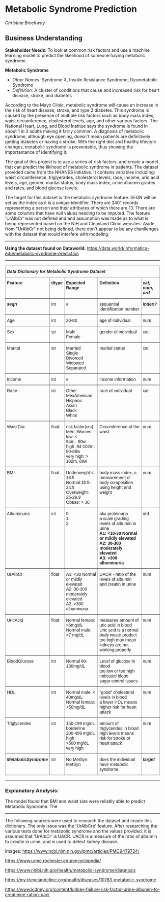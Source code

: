 # Metabolic Syndrome Prediction

*Christina Brockway*

## Business Understanding

**Stakeholder Needs:** To look at common risk factors and use a machine learning model to predict the likelihood of someone having metabolic syndrome.
 
**Metabolic Syndrome**
- *Other Names:* Syndrome X, Insulin Resistance Syndrome, Dysmetabolic Syndrome
- *Definition:*  A cluster of conditions that cause and increased risk for heart disease, stroke, and diabetes

According to the Mayo Clinic, metabolic syndrome will  cause an increase in the risk of heart disease, stroke, and type 2 diabetes.  This syndrome is caused by the presence of multiple risk factors such as body mass index, waist circumference, cholesterol levels, age,  and other various factors.  The National Heart, Lung, and Blood Institue says the syndrome is found in about 1 in 3 adults making it farily common. A diagnosis of metabolic syndrome, although eye opening, doesn't mean patients are definitively getting diabetes or having a stroke. With the right diet and healthy lifestyle changes, metabolic syndrome is preventable, thus showing the importantance of identifying it. 

The goal of this projest is to use a series of risk factors, and create a model that can predict the likihood of metabolic syndrome in patients. The dataset provided came from the NHANES initiative.  It contains variables including: waist circumference, triglyerades, cholesterol levels, race, income, uric acid levels, age, gender, marital status, body mass index, urine albumin grades and rates, and blood glucose levels.

The target for this dataset is the metabolic syndrome feature.  SEQN will be set as the index as it is a unique identifier.  There are 2401 records representing a person and their attributes of which there are 13. There are some columns that have null values needing to be imputed. The feature 'UrAlbCr' was not defined and and assumption was made as to what is being represented based on the NIH and Cleavland Clinic websites. Aside from "UrAlbCr" not being defined, there don't appear to be any chanllenges with the dataset that would interfere with modeling.

--------

**Using the dataset found on Dataworld:** 
https://data.world/informatics-edu/metabolic-syndrome-prediction

---------

<style type="text/css">
.tg  {border-collapse:collapse;border-spacing:0;}
.tg td{border-color:black;border-style:solid;border-width:1px;font-family:Arial, sans-serif;font-size:14px;
  overflow:hidden;padding:10px 5px;word-break:normal;}
.tg th{border-color:black;border-style:solid;border-width:1px;font-family:Arial, sans-serif;font-size:14px;
  font-weight:normal;overflow:hidden;padding:10px 5px;word-break:normal;}
.tg .tg-0pky{border-color:inherit;text-align:left;vertical-align:top}
</style>
<table class="tg">
<thead>
  <tr>
    <th class="tg-0pky" colspan="5"><span style="font-weight:bold;font-style:italic">Data Dictionary for Metabolic Syndrome Dataset </span></th>
  </tr>
</thead>
<tbody>
  <tr>
    <td class="tg-0pky"><span style="font-weight:bold">Feature</span></td>
    <td class="tg-0pky"><span style="font-weight:bold">dtype</span></td>
    <td class="tg-0pky"><span style="font-weight:bold">Expected Range</span></td>
    <td class="tg-0pky"><span style="font-weight:bold">Definition</span></td>
    <td class="tg-0pky"><span style="font-weight:bold;font-style:italic">cat, num, ord</span></td>
  </tr>
  <tr>
    <td class="tg-0pky"><span style="font-weight:bold;font-style:italic">seqn</span></td>
    <td class="tg-0pky">int</td>
    <td class="tg-0pky">#</td>
    <td class="tg-0pky">sequential identification number</td>
    <td class="tg-0pky"><span style="font-weight:bold;font-style:italic">Index?</span></td>
  </tr>
  <tr>
    <td class="tg-0pky">Age</td>
    <td class="tg-0pky">int</td>
    <td class="tg-0pky">20-80</td>
    <td class="tg-0pky">age of individual<br></td>
    <td class="tg-0pky">num</td>
  </tr>
  <tr>
    <td class="tg-0pky">Sex</td>
    <td class="tg-0pky">str</td>
    <td class="tg-0pky">Male<br>Female</td>
    <td class="tg-0pky">gender of individual</td>
    <td class="tg-0pky">cat</td>
  </tr>
  <tr>
    <td class="tg-0pky">Marital</td>
    <td class="tg-0pky">str</td>
    <td class="tg-0pky">Married<br>Single<br>Divorced<br>Widowed<br>Separated</td>
    <td class="tg-0pky">marital status</td>
    <td class="tg-0pky">cat</td>
  </tr>
  <tr>
    <td class="tg-0pky">Income</td>
    <td class="tg-0pky">int</td>
    <td class="tg-0pky">#</td>
    <td class="tg-0pky">income information</td>
    <td class="tg-0pky">num</td>
  </tr>
  <tr>
    <td class="tg-0pky">Race</td>
    <td class="tg-0pky">str</td>
    <td class="tg-0pky">Other<br>MexAmerican<br>Hispanic<br>Asian<br>Black<br>White</td>
    <td class="tg-0pky">race of individual</td>
    <td class="tg-0pky">cat</td>
  </tr>
  <tr>
    <td class="tg-0pky">WaistCirc</td>
    <td class="tg-0pky">float</td>
    <td class="tg-0pky">risk factor(cm): Men, Women<br>low: &lt; 94m,&nbsp;&nbsp;80w<br>high: 94-102m, 80-88w<br>very high: &gt; 102m, 88w</td>
    <td class="tg-0pky">Circumference of the waist</td>
    <td class="tg-0pky">num</td>
  </tr>
  <tr>
    <td class="tg-0pky">BMI</td>
    <td class="tg-0pky">float</td>
    <td class="tg-0pky">Underweight:&lt; 18.5<br>Normal:18.5-24.9<br>Overweight: 25-29.9<br>Obese: &gt; 30<br></td>
    <td class="tg-0pky">body mass index, a measurement of body composition using height and weight </td>
    <td class="tg-0pky">num</td>
  </tr>
  <tr>
    <td class="tg-0pky">Albuminuria</td>
    <td class="tg-0pky">int</td>
    <td class="tg-0pky">0<br>1<br>2</td>
    <td class="tg-0pky">aka proteinuria<br>a scale grading levels of albumin in urine<br><span style="font-weight:bold">A1: &lt;10-30 Normal or mildly elevated </span><br><span style="font-weight:bold">A2:  30-300 moderately elevated</span><br><span style="font-weight:bold">A3:  &gt;300 albuminuria</span></td>
    <td class="tg-0pky">ord<br></td>
  </tr>
  <tr>
    <td class="tg-0pky">UrAlbCr</td>
    <td class="tg-0pky">float</td>
    <td class="tg-0pky">A1: &lt;30 Normal or mildly elevated <br>A2:  30-300 moderately elevated<br>A3:  &gt;300 albuminuria<br></td>
    <td class="tg-0pky">UACR - ratio of the levels of albumin and creatin in urine</td>
    <td class="tg-0pky">num</td>
  </tr>
  <tr>
    <td class="tg-0pky">UricAcid</td>
    <td class="tg-0pky">float</td>
    <td class="tg-0pky">Normal female: &gt;6mg/dL<br>Normal male: &gt;7 mg/dL</td>
    <td class="tg-0pky">measures amount of uric acid in blood<br>Uric acid is a normal body waste product<br>too high may mean kidneys are not working properly</td>
    <td class="tg-0pky">num</td>
  </tr>
  <tr>
    <td class="tg-0pky">BloodGlucose</td>
    <td class="tg-0pky">int</td>
    <td class="tg-0pky">Normal 80-130mg/dL</td>
    <td class="tg-0pky">Level of glucose in blood<br>too low or too high indicated blood sugar control issues</td>
    <td class="tg-0pky">num</td>
  </tr>
  <tr>
    <td class="tg-0pky">HDL</td>
    <td class="tg-0pky">int</td>
    <td class="tg-0pky">Normal male:  &lt; 40mg/dL <br>Normal female: &lt;50mg/dL</td>
    <td class="tg-0pky">"good" cholesterol levels in blood<br>a lower HDL means higher risk for heart attack</td>
    <td class="tg-0pky">num</td>
  </tr>
  <tr>
    <td class="tg-0pky">Triglycerides</td>
    <td class="tg-0pky">int</td>
    <td class="tg-0pky">150-199 mg/dL borderline<br>200-499 mg/dL high<br>&gt;500 mg/dL very high</td>
    <td class="tg-0pky">amount of triglycerides in blood<br>high levels means risk for stroke or heart attack</td>
    <td class="tg-0pky">num</td>
  </tr>
  <tr>
    <td class="tg-0pky"><span style="font-weight:bold;font-style:italic">MetabolicSyndrome</span></td>
    <td class="tg-0pky">str</td>
    <td class="tg-0pky">No MetSyn<br>MetSyn</td>
    <td class="tg-0pky">does the individual have metabolic syndrome</td>
    <td class="tg-0pky"><span style="font-weight:bold;font-style:italic">target</span></td>
  </tr>
</tbody>
</table>

-----
### Explanatory Analysis:

The model found that BMI and waist size were reliably able to predict Metabolic Syndrome.  The 













-----------------------
The following sources were used to research the dataset and create this dictionary. The only issue was the 'UrAlbCre' feature. After researching the various tests done for metabolic syndrome and the values provided, it is assumed that 'UrAlbCr' is UACR. UACR is a measure of the ratio of albumin to creatin in urine, and is used to detect kidney disease.

Images: https://www.ncbi.nlm.nih.gov/pmc/articles/PMC9479724/

https://www.urmc.rochester.edu/encyclopedia/

https://www.nhlbi.nih.gov/health/metabolic-syndrome/diagnosis

https://my.clevelandclinic.org/health/diseases/10783-metabolic-syndrome

https://www.kidney.org/content/kidney-failure-risk-factor-urine-albumin-to-creatinine-ration-uacr
